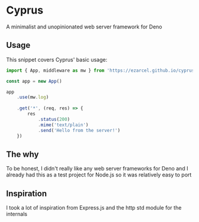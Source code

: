 # Cyprus
A minimalist and unopinionated web server framework for Deno

## Usage
This snippet covers Cyprus' basic usage:
```javascript
import { App, middleware as mw } from 'https://ezarcel.github.io/cyprus/releases/1.0/mod.ts'

const app = new App()

app
    .use(mw.log)
    
    .get('*', (req, res) => {
        res
            .status(200)
            .mime('text/plain')
            .send('Hello from the server!')
    })
```

## The why
To be honest, I didn't really like any web server frameworks for Deno and I already had this as a test project for Node.js so it was relatively easy to port

## Inspiration
I took a lot of inspiration from Express.js and the http std module for the internals